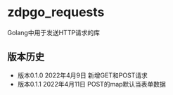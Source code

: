 # zdpgo_requests
Golang中用于发送HTTP请求的库

## 版本历史
- 版本0.1.0 2022年4月9日 新增GET和POST请求
- 版本0.1.1 2022年4月11日 POST的map默认当表单数据